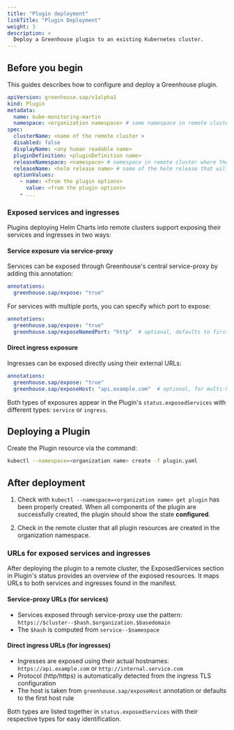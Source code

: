```yaml
---
title: "Plugin deployment"
linkTitle: "Plugin Deployment"
weight: 3
description: >
  Deploy a Greenhouse plugin to an existing Kubernetes cluster.
---
```


## Before you begin

This guides describes how to configure and deploy a Greenhouse plugin.

```yaml
apiVersion: greenhouse.sap/v1alpha1
kind: Plugin
metadata:
  name: kube-monitoring-martin
  namespace: <organization namespace> # same namespace in remote cluster for resources
spec:
  clusterName: <name of the remote cluster >
  disabled: false
  displayName: <any human readable name>
  pluginDefinition: <pluginDefinition name>
  releaseNamespace: <namespace> # namespace in remote cluster where the plugin is deployed
  releaseName: <helm release name> # name of the helm release that will be created
  optionValues:
    - name: <from the plugin options>
      value: <from the plugin options>
    - ...
```

### Exposed services and ingresses

Plugins deploying Helm Charts into remote clusters support exposing their services and ingresses in two ways:

#### Service exposure via service-proxy

Services can be exposed through Greenhouse's central service-proxy by adding this annotation:

```yaml
annotations:
  greenhouse.sap/expose: "true"
```

For services with multiple ports, you can specify which port to expose:

```yaml
annotations:
  greenhouse.sap/expose: "true"
  greenhouse.sap/exposeNamedPort: "http"  # optional, defaults to first port
```

#### Direct ingress exposure

Ingresses can be exposed directly using their external URLs:

```yaml
annotations:
  greenhouse.sap/expose: "true"
  greenhouse.sap/exposeHost: "api.example.com"  # optional, for multi-host ingresses
```

Both types of exposures appear in the Plugin's `status.exposedServices` with different types: `service` or `ingress`.

## Deploying a Plugin

Create the Plugin resource via the command:

```bash
kubectl --namespace=<organization name> create -f plugin.yaml
```

## After deployment

1. Check with `kubectl --namespace=<organization name> get plugin` has been properly created. When all components of the plugin are successfully created, the plugin should show the state **configured**.

2. Check in the remote cluster that all plugin resources are created in the organization namespace.

### URLs for exposed services and ingresses

After deploying the plugin to a remote cluster, the ExposedServices section in Plugin's status provides an overview of the exposed resources. It maps URLs to both services and ingresses found in the manifest.

#### Service-proxy URLs (for services)

- Services exposed through service-proxy use the pattern: `https://$cluster--$hash.$organization.$basedomain`
- The `$hash` is computed from `service--$namespace`

#### Direct ingress URLs (for ingresses)

- Ingresses are exposed using their actual hostnames: `https://api.example.com` or `http://internal.service.com`
- Protocol (http/https) is automatically detected from the ingress TLS configuration
- The host is taken from `greenhouse.sap/exposeHost` annotation or defaults to the first host rule

Both types are listed together in `status.exposedServices` with their respective types for easy identification.
